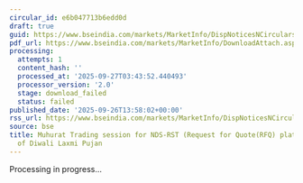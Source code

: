 ```yaml
---
circular_id: e6b047713b6edd0d
draft: true
guid: https://www.bseindia.com/markets/MarketInfo/DispNoticesNCirculars.aspx?Noticeid={3345F2A4-E3A4-472A-AA49-CD7FA36783B4}&noticeno=20250926-65&dt=09/26/2025&icount=65&totcount=76&flag=0
pdf_url: https://www.bseindia.com/markets/MarketInfo/DownloadAttach.aspx?id=20250926-65&attachedId=
processing:
  attempts: 1
  content_hash: ''
  processed_at: '2025-09-27T03:43:52.440493'
  processor_version: '2.0'
  stage: download_failed
  status: failed
published_date: '2025-09-26T13:58:02+00:00'
rss_url: https://www.bseindia.com/markets/MarketInfo/DispNoticesNCirculars.aspx?Noticeid={3345F2A4-E3A4-472A-AA49-CD7FA36783B4}&noticeno=20250926-65&dt=09/26/2025&icount=65&totcount=76&flag=0
source: bse
title: Muhurat Trading session for NDS-RST (Request for Quote(RFQ) platform on account
  of Diwali Laxmi Pujan
---
```


Processing in progress...